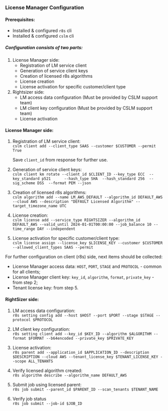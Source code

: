 ### License Manager Configuration

#### Prerequisites:
- Installed & configured `r8s` cli
- Installed & configured `cslm` cli


##### Configuration consists of two parts:
1. License Manager side:
   - Registration of LM service client
   - Generation of service client keys
   - Creation of licensed r8s algorithms
   - License creation
   - License activation for specific customer/client type
2. Rightsizer side:
   - LM access data configuration (Must be provided by CSLM support team)
   - LM client key configuration (Must be provided by CSLM support team)
   - License activation

#### License Manager side:
1. Registration of LM service client:  
    `cslm client add --client_type SAAS --customer $CUSTOMER --permit True`
   
    Save `client_id` from response for further use.

2. Generation of service client keys:  
    `cslm client km rotate --client_id $CLIENT_ID
                            --key_type ECC 
                            --key_standard p521     
                            --hash_type SHA 
                            --hash_standard 256 
                            --sig_scheme DSS 
                            --format PEM --json `

3. Creation of licensed r8s algorithms:  
    `cslm algorithm add --name LM_AWS_DEFAULT --algorithm_id DEFAULT_AWS --cloud AWS --description "DEFAULT Licensed Algorithm" --target_timezone_name UTC`

4. License creation:  
    `cslm license add --service_type RIGHTSIZER --algorithm_id DEFAULT_AWS --valid_until 2024-01-01T00:00:00 --job_balance 10 --time_range DAY --independent`

5. License activation for specific customer/client type:  
    `cslm license assign --license_key $LICENSE_KEY --customer $CUSTOMER --allowed_client_types SAAS --permit`

For further configuration on client (r8s) side, next items should be collected:
- License Manager access data: `HOST`, `PORT`, `STAGE` and `PROTOCOL` - common for all clients;
- License Manager client key: `key_id`, `algorithm`, `format`, `private_key` - from step 2;
- Tenant license key: from step 5.

#### RightSizer side:

1. LM access data configuration:  
    `r8s setting config add --host $HOST --port $PORT --stage $STAGE --protocol $PROTOCOL`
   
2. LM client key configuration:  
    `r8s setting client add --key_id $KEY_ID --algorithm $ALGORITHM --format $FORMAT --b64encoded --private_key $PRIVATE_KEY`
   
3. License activation:  
    `r8s parent add --application_id $APPLICATION_ID --description $DESCRIPTION --cloud AWS --tenant_license_key $TENANT_LICENSE_KEY --scope ALL_TENANTS`
   
4. Verify licensed algorithm created:  
    `r8s algorithm describe --algorithm_name DEFAULT_AWS`
   
5. Submit job using licensed parent:  
    `r8s job submit --parent_id $PARENT_ID --scan_tenants $TENANT_NAME`
   
6. Verify job status  
    `r8s job submit --job-id $JOB_ID`
   
